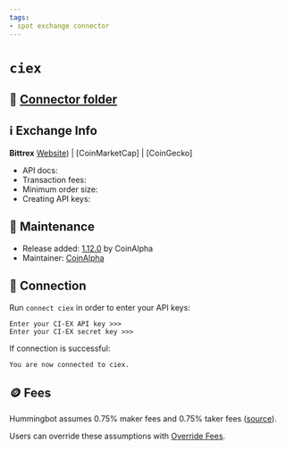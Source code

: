 ```yaml
---
tags:
- spot exchange connector
---
```


# `ciex`

## 📁 [Connector folder](https://github.com/hummingbot/hummingbot/tree/master/hummingbot/connector/exchange/ciex)

## ℹ️ Exchange Info

**Bittrex** 
[Website](https://ci-ex.com/en_US/)) | [CoinMarketCap] | [CoinGecko]

* API docs: 
* Transaction fees: 
* Minimum order size: 
* Creating API keys: 

## 👷 Maintenance

* Release added: [1.12.0](/release-notes/1.12.0/) by CoinAlpha
* Maintainer: [CoinAlpha](https://coinalpha.com)

## 🔑 Connection

Run `connect ciex` in order to enter your API keys:
 
```
Enter your CI-EX API key >>>
Enter your CI-EX secret key >>>
```

If connection is successful:
```
You are now connected to ciex.
```

## 🪙 Fees

Hummingbot assumes 0.75% maker fees and 0.75% taker fees ([source](https://github.com/hummingbot/hummingbot/blob/master/hummingbot/connector/exchange/bittrex/bittrex_utils.py#L9)).

Users can override these assumptions with [Override Fees](/global-configs/override-fees/).